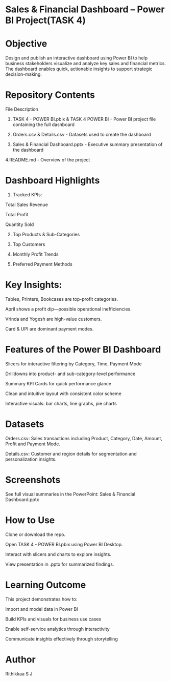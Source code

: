 # Sales & Financial Dashboard – Power BI Project(TASK 4)
# Objective
Design and publish an interactive dashboard using Power BI to help business stakeholders visualize and analyze key sales and financial metrics. The dashboard enables quick, actionable insights to support strategic decision-making.

# Repository Contents
File	Description
1. TASK 4 - POWER BI.pbix & TASK 4 POWER BI - 	Power BI project file containing the full dashboard

2. Orders.csv & Details.csv - 	Datasets used to create the dashboard

3. Sales & Financial Dashboard.pptx	- Executive summary presentation of the dashboard

4.README.md	- Overview of the project

# Dashboard Highlights
1. Tracked KPIs:
   
Total Sales Revenue

Total Profit

Quantity Sold

2. Top Products & Sub-Categories

3. Top Customers

4. Monthly Profit Trends

5. Preferred Payment Methods

# Key Insights:
Tables, Printers, Bookcases are top-profit categories.

April shows a profit dip—possible operational inefficiencies.

Vrinda and Yogesh are high-value customers.

Card & UPI are dominant payment modes.

# Features of the Power BI Dashboard
Slicers for interactive filtering by Category, Time, Payment Mode

Drilldowns into product- and sub-category-level performance

Summary KPI Cards for quick performance glance

Clean and intuitive layout with consistent color scheme

Interactive visuals: bar charts, line graphs, pie charts

# Datasets
Orders.csv: Sales transactions including Product, Category, Date, Amount, Profit and Payment Mode.

Details.csv: Customer and region details for segmentation and personalization insights.

# Screenshots
See full visual summaries in the PowerPoint: Sales & Financial Dashboard.pptx

# How to Use
Clone or download the repo.

Open TASK 4 - POWER BI.pbix using Power BI Desktop.

Interact with slicers and charts to explore insights.

View presentation in .pptx for summarized findings.

# Learning Outcome
This project demonstrates how to:

Import and model data in Power BI

Build KPIs and visuals for business use cases

Enable self-service analytics through interactivity

Communicate insights effectively through storytelling

# Author
Rithikkaa S J

